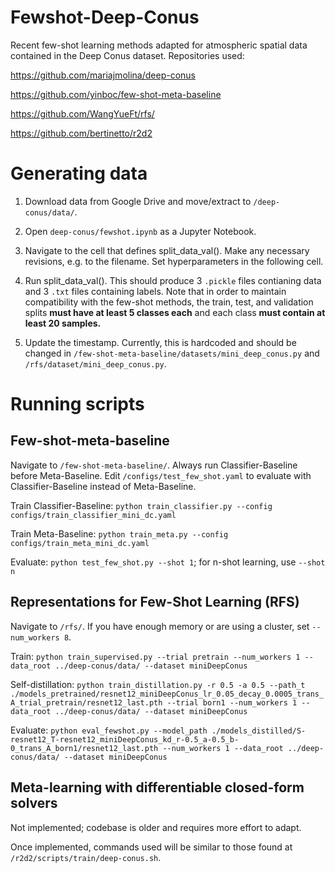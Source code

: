 # Fewshot-Deep-Conus
Recent few-shot learning methods adapted for atmospheric spatial data contained in the Deep Conus dataset. Repositories used:

https://github.com/mariajmolina/deep-conus

https://github.com/yinboc/few-shot-meta-baseline

https://github.com/WangYueFt/rfs/

https://github.com/bertinetto/r2d2

# Generating data

1. Download data from Google Drive and move/extract to `/deep-conus/data/`.

2. Open `deep-conus/fewshot.ipynb` as a Jupyter Notebook.

3. Navigate to the cell that defines split_data_val(). Make any necessary revisions, e.g. to the filename. Set hyperparameters in the following cell.

4. Run split_data_val(). This should produce 3 `.pickle` files contianing data and 3 `.txt` files containing labels. Note that in order to maintain compatibility with the few-shot methods, the train, test, and validation splits **must have at least 5 classes each** and each class **must contain at least 20 samples.**

5. Update the timestamp. Currently, this is hardcoded and should be changed in `/few-shot-meta-baseline/datasets/mini_deep_conus.py` and `/rfs/dataset/mini_deep_conus.py`.

# Running scripts

## Few-shot-meta-baseline

Navigate to `/few-shot-meta-baseline/`. Always run Classifier-Baseline before Meta-Baseline. Edit `/configs/test_few_shot.yaml` to evaluate with Classifier-Baseline instead of Meta-Baseline.

Train Classifier-Baseline: `python train_classifier.py --config configs/train_classifier_mini_dc.yaml`

Train Meta-Baseline: `python train_meta.py --config configs/train_meta_mini_dc.yaml`

Evaluate: `python test_few_shot.py --shot 1`; for n-shot learning, use `--shot n`

## Representations for Few-Shot Learning (RFS)

Navigate to `/rfs/`. If you have enough memory or are using a cluster, set `--num_workers 8`.

Train: `python train_supervised.py --trial pretrain --num_workers 1 --data_root ../deep-conus/data/ --dataset miniDeepConus`

Self-distillation: `python train_distillation.py -r 0.5 -a 0.5 --path_t ./models_pretrained/resnet12_miniDeepConus_lr_0.05_decay_0.0005_trans_A_trial_pretrain/resnet12_last.pth --trial born1 --num_workers 1 --data_root ../deep-conus/data/ --dataset miniDeepConus`

Evaluate: `python eval_fewshot.py --model_path ./models_distilled/S-resnet12_T-resnet12_miniDeepConus_kd_r-0.5_a-0.5_b-0_trans_A_born1/resnet12_last.pth --num_workers 1 --data_root ../deep-conus/data/ --dataset miniDeepConus`

## Meta-learning with differentiable closed-form solvers

Not implemented; codebase is older and requires more effort to adapt.

Once implemented, commands used will be similar to those found at `/r2d2/scripts/train/deep-conus.sh`.
